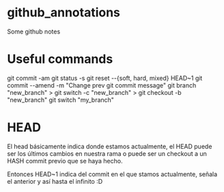 # github_annotations
Some github notes

# Useful commands
git commit -am 
git status -s
git reset --{soft, hard, mixed} HEAD~1
git commit --amend -m "Change prev git commit message"
git branch "new_branch" > git switch -c "new_branch" > git checkout -b "new_branch"
git switch "my_branch"

# HEAD
El head básicamente indica donde estamos actualmente, el HEAD puede ser los últimos cambios en nuestra rama o puede ser un checkout a un HASH commit previo que se haya hecho.

Entonces HEAD~1 indica del commit en el que stamos actualmente, señala el anterior y así hasta el infinito :D
